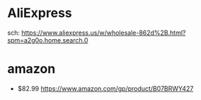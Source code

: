 # AliExpress
sch: https://www.aliexpress.us/w/wholesale-862d%2B.html?spm=a2g0o.home.search.0

# amazon
- $82.99 https://www.amazon.com/gp/product/B07BRWY427
